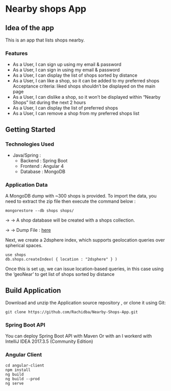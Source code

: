 # Nearby shops App

## Idea of the app

This is an app that lists shops nearby.

### Features

  - As a User, I can sign up using my email & password
  - As a User, I can sign in using my email & password
  - As a User, I can display the list of shops sorted by distance
  - As a User, I can like a shop, so it can be added to my preferred shops
      Acceptance criteria: liked shops shouldn’t be displayed on the main page
  - As a User, I can dislike a shop, so it won’t be displayed within “Nearby Shops” list during the next 2 hours
  - As a User, I can display the list of preferred shops
  - As a User, I can remove a shop from my preferred shops list

## Getting Started

### Technologies Used

- Java/Spring :
  - Backend : Spring Boot
  - Frontend : Angular 4
  - Database : MongoDB

### Application Data

A MongoDB dump with ~300 shops is provided. To import the data, you need to extract the zip file then execute the command below :

```
mongorestore --db shops shops/
```
→ → A shop database will be created with a shops collection.

→ → Dump File : [here](https://github.com/hiddenfounders/web-coding-challenge/blob/master/dump-shops.zip)

Next, we create a 2dsphere index, which supports geolocation queries over spherical spaces.

```
use shops
db.shops.createIndex( { location : "2dsphere" } )
```
Once this is set up, we can issue location-based queries, in this case using the ‘geoNear’ to get list of shops sorted by distance

## Build Application

Download and unzip the Application source repository , or clone it using Git: 
```
git clone https://github.com/Rachidba/Nearby-Shops-App.git
```

### Spring Boot API
You can deploy Spring Boot API with Maven Or with an
I workerd with IntelliJ IDEA 2017.3.5 (Community Edition) 

### Angular Client

```
cd angular-client
npm install 
ng build
ng build --prod
ng serve
```

